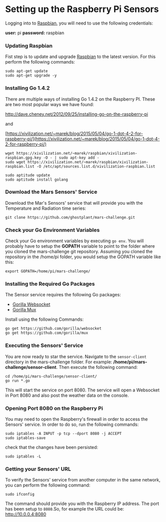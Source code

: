 # Setting up the Raspberry Pi Sensors

Logging into to [Raspbian](http://www.raspbian.org/), you will need to use the following credentials:

**user:** pi
**password:** raspbian

### Updating Raspbian

Fist step is to update and upgrade [Raspbian](http://www.raspbian.org/) to the latest version. For this perform the following commands:

    sudo apt-get update
    sudo apt-get upgrade -y


### Installing Go 1.4.2

There are multiple ways of installing Go 1.4.2 on the Raspberry PI. These are two most popular ways we have found:

[http://dave.cheney.net/2012/09/25/installing-go-on-the-raspberry-pi ](http://dave.cheney.net/2012/09/25/installing-go-on-the-raspberry-pi )

and

[https://xivilization.net/~marek/blog/2015/05/04/go-1-dot-4-2-for-raspberry-pi/](https://xivilization.net/~marek/blog/2015/05/04/go-1-dot-4-2-for-raspberry-pi/)

    wget https://xivilization.net/~marek/raspbian/xivilization-raspbian.gpg.key -O - | sudo apt-key add -
    sudo wget https://xivilization.net/~marek/raspbian/xivilization-raspbian.list -O /etc/apt/sources.list.d/xivilization-raspbian.list

    sudo aptitude update
    sudo aptitude install golang


### Download the Mars Sensors' Service

Download the Mar's Sensors' service that will provide you with the Temperature and Radiation time series:

    git clone https://github.com/ghostplant/mars-challenge.git


### Check your Go Environment Variables

Check your Go environment variables by executing `go env`. You will probably have to setup the **GOPATH** variable to point to the folder where you cloned the mars-challenge git repository. Assuming you cloned the repository in the /home/pi folder, you would setup the GOPATH variable like this:

    export GOPATH=/home/pi/mars-challenge/


### Installing the Required Go Packages

The Sensor service requires the following Go packages:

- [Gorilla Websocket](https://github.com/gorilla/websocket)
- [Gorilla Mux](https://github.com/gorilla/mux)

Install using the following Commands:

    go get https://github.com/gorilla/websocket
    go get https://github.com/gorilla/mux


### Executing the Sensors' Service

You are now ready to star the service. Navigate to the `sensor-client` directory in the mars-challenge folder. For example: **/home/pi/mars-challenge/sensor-client**. Then execute the following command:

    cd /home/pi/mars-challenge/sensor-client/
	go run *.go

This will start the service on port 8080. The service will open a Websocket in Port 8080 and also post the weather data on the console.


### Opening Port 8080 on the Raspberry Pi

You may need to open the Raspberry's firewall in order to access the Sensors' service. In order to do so, run the following commands:

    sudo iptables -A INPUT -p tcp --dport 8080 -j ACCEPT
    sudo iptables-save

check that the changes have been persisted:

    sudo iptables -L

### Getting your Sensors' URL

To verify the Sensors' service from another computer in the same network, you can perform the following command:

    sudo ifconfig

The command should provide you with the Raspberry IP address. The port has been setup to `8080`.So, for example the URL could be: http://10.0.0.4:8080
